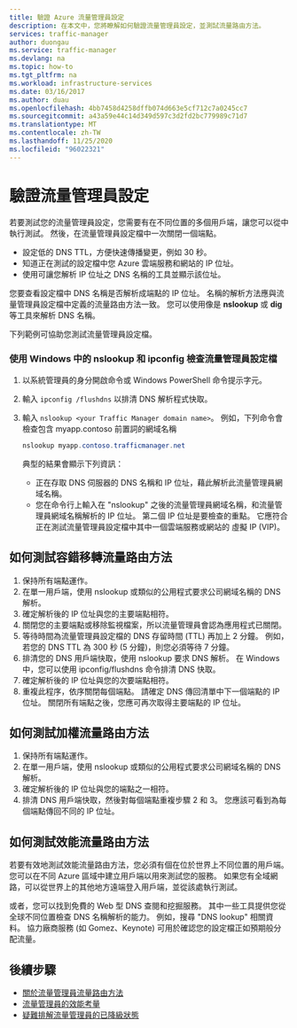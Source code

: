 ```yaml
---
title: 驗證 Azure 流量管理員設定
description: 在本文中，您將瞭解如何驗證流量管理員設定，並測試流量路由方法。
services: traffic-manager
author: duongau
ms.service: traffic-manager
ms.devlang: na
ms.topic: how-to
ms.tgt_pltfrm: na
ms.workload: infrastructure-services
ms.date: 03/16/2017
ms.author: duau
ms.openlocfilehash: 4bb7458d4258dffb074d663e5cf712c7a0245cc7
ms.sourcegitcommit: a43a59e44c14d349d597c3d2fd2bc779989c71d7
ms.translationtype: MT
ms.contentlocale: zh-TW
ms.lasthandoff: 11/25/2020
ms.locfileid: "96022321"
---
```

# <a name="verify-traffic-manager-settings"></a>驗證流量管理員設定

若要測試您的流量管理員設定，您需要有在不同位置的多個用戶端，讓您可以從中執行測試。 然後，在流量管理員設定檔中一次關閉一個端點。

* 設定低的 DNS TTL，方便快速傳播變更，例如 30 秒。
* 知道正在測試的設定檔中您 Azure 雲端服務和網站的 IP 位址。
* 使用可讓您解析 IP 位址之 DNS 名稱的工具並顯示該位址。

您要查看設定檔中 DNS 名稱是否解析成端點的 IP 位址。 名稱的解析方法應與流量管理員設定檔中定義的流量路由方法一致。 您可以使用像是 **nslookup** 或 **dig** 等工具來解析 DNS 名稱。

下列範例可協助您測試流量管理員設定檔。

### <a name="check-traffic-manager-profile-using-nslookup-and-ipconfig-in-windows"></a>使用 Windows 中的 nslookup 和 ipconfig 檢查流量管理員設定檔

1. 以系統管理員的身分開啟命令或 Windows PowerShell 命令提示字元。
2. 輸入 `ipconfig /flushdns` 以排清 DNS 解析程式快取。
3. 輸入 `nslookup <your Traffic Manager domain name>`。 例如，下列命令會檢查包含 myapp.contoso 前置詞的網域名稱

    ```powershell
    nslookup myapp.contoso.trafficmanager.net
    ```

    典型的結果會顯示下列資訊：

    + 正在存取 DNS 伺服器的 DNS 名稱和 IP 位址，藉此解析此流量管理員網域名稱。
    + 您在命令行上輸入在 "nslookup" 之後的流量管理員網域名稱，和流量管理員網域名稱解析的 IP 位址。 第二個 IP 位址是要檢查的重點。 它應符合正在測試流量管理員設定檔中其中一個雲端服務或網站的 虛擬 IP (VIP)。

## <a name="how-to-test-the-failover-traffic-routing-method"></a>如何測試容錯移轉流量路由方法

1. 保持所有端點運作。
2. 在單一用戶端，使用 nslookup 或類似的公用程式要求公司網域名稱的 DNS 解析。
3. 確定解析後的 IP 位址與您的主要端點相符。
4. 關閉您的主要端點或移除監視檔案，所以流量管理員會認為應用程式已關閉。
5. 等待時間為流量管理員設定檔的 DNS 存留時間 (TTL) 再加上 2 分鐘。 例如，若您的 DNS TTL 為 300 秒 (5 分鐘)，則您必須等待 7 分鐘。
6. 排清您的 DNS 用戶端快取，使用 nslookup 要求 DNS 解析。 在 Windows 中，您可以使用 ipconfig/flushdns 命令排清 DNS 快取。
7. 確定解析後的 IP 位址與您的次要端點相符。
8. 重複此程序，依序關閉每個端點。 請確定 DNS 傳回清單中下一個端點的 IP 位址。 關閉所有端點之後，您應可再次取得主要端點的 IP 位址。

## <a name="how-to-test-the-weighted-traffic-routing-method"></a>如何測試加權流量路由方法

1. 保持所有端點運作。
2. 在單一用戶端，使用 nslookup 或類似的公用程式要求公司網域名稱的 DNS 解析。
3. 確定解析後的 IP 位址與您的端點之一相符。
4. 排清 DNS 用戶端快取，然後對每個端點重複步驟 2 和 3。 您應該可看到為每個端點傳回不同的 IP 位址。

## <a name="how-to-test-the-performance-traffic-routing-method"></a>如何測試效能流量路由方法

若要有效地測試效能流量路由方法，您必須有個在位於世界上不同位置的用戶端。 您可以在不同 Azure 區域中建立用戶端以用來測試您的服務。 如果您有全域網路，可以從世界上的其他地方遠端登入用戶端，並從該處執行測試。

或者，您可以找到免費的 Web 型 DNS 查閱和挖掘服務。 其中一些工具提供您從全球不同位置檢查 DNS 名稱解析的能力。 例如，搜尋 "DNS lookup" 相關資料。 協力廠商服務 (如 Gomez、Keynote) 可用於確認您的設定檔正如預期般分配流量。

## <a name="next-steps"></a>後續步驟

* [關於流量管理員流量路由方法](traffic-manager-routing-methods.md)
* [流量管理員的效能考量](traffic-manager-performance-considerations.md)
* [疑難排解流量管理員的已降級狀態](traffic-manager-troubleshooting-degraded.md)
